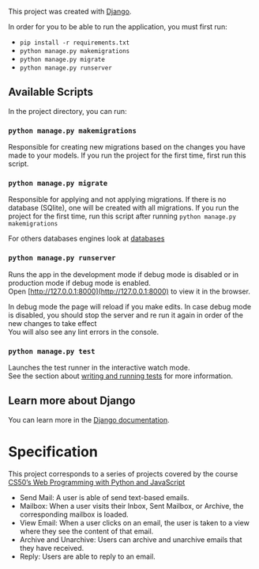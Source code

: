 This project was created with [Django](https://www.djangoproject.com/).

In order for you to be able to run the application, you must first run:
* `pip install -r requirements.txt`
* `python manage.py makemigrations`
* `python manage.py migrate`
* `python manage.py runserver`

## Available Scripts

In the project directory, you can run:

### `python manage.py makemigrations`

Responsible for creating new migrations based on the changes you have made to your models. 
If you run the project for the first time, first run this script.

### `python manage.py migrate`

Responsible for applying and not applying migrations.
If there is no database (SQlite), one will be created with all migrations.
If you run the project for the first time, run this script after running `python manage.py makemigrations`

For others databases engines look at [databases](https://docs.djangoproject.com/en/3.1/ref/databases/)

### `python manage.py runserver`

Runs the app in the development mode if debug mode is disabled or in production mode if debug mode is enabled.<br />
Open [http://127.0.0.1:8000](http://127.0.0.1:8000) to view it in the browser.

In debug mode the page will reload if you make edits. In case debug mode is disabled, you should stop the server and re run it again in order of the new changes to take effect<br />
You will also see any lint errors in the console.

### `python manage.py test`

Launches the test runner in the interactive watch mode.<br />
See the section about [writing and running tests](https://docs.djangoproject.com/en/3.1/topics/testing/) for more information.


## Learn more about Django

You can learn more in the [Django documentation](https://www.djangoproject.com/).


# Specification

This project corresponds to a series of projects covered by the course [CS50’s Web Programming with Python and JavaScript](https://cs50.harvard.edu/web/2020/)

* Send Mail: A user is able of send text-based emails. 
* Mailbox: When a user visits their Inbox, Sent Mailbox, or Archive, the corresponding mailbox is loaded.
* View Email: When a user clicks on an email, the user is taken to a view where they see the content of that email.
* Archive and Unarchive: Users can archive and unarchive emails that they have received.
* Reply: Users are able to reply to an email.

